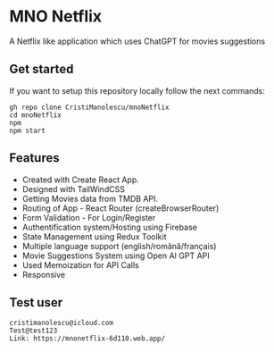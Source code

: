 # MNO Netflix

A Netflix like application which uses ChatGPT for movies suggestions

## Get started

If you want to setup this repository locally follow the next commands:

```
gh repo clone CristiManolescu/mnoNetflix
cd mnoNetflix
npm
npm start
```

## Features

- Created with Create React App.
- Designed with TailWindCSS
- Getting Movies data from TMDB API.
- Routing of App - React Router (createBrowserRouter)
- Form Validation - For Login/Register
- Authentification system/Hosting using Firebase
- State Management using Redux Toolkit
- Multiple language support (english/română/français)
- Movie Suggestions System using Open AI GPT API
- Used Memoization for API Calls
- Responsive

## Test user

```
cristimanolescu@icloud.com
Test@test123
Link: https://mnonetflix-6d110.web.app/
```
